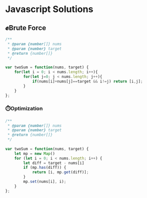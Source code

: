 # Javascript Solutions 

## :fist:Brute Force

```javascript
/**
 * @param {number[]} nums
 * @param {number} target
 * @return {number[]}
 */
 
var twoSum = function(nums, target) {
    for(let i = 0; i < nums.length; i++){
        for(let j=0; j < nums.length; j++){
            if(nums[i]+nums[j]==target && i!=j) return [i,j];
        }
    }
};
```

### :stopwatch:Optimization

```javascript
/**
 * @param {number[]} nums
 * @param {number} target
 * @return {number[]}
 */
 
var twoSum = function(nums, target) {
    let mp = new Map()
    for (let i = 0; i < nums.length; i++) {
        let diff = target - nums[i]
        if (mp.has(diff)) {
            return [i, mp.get(diff)];
        }
        mp.set(nums[i], i);
    }
};
    
```

